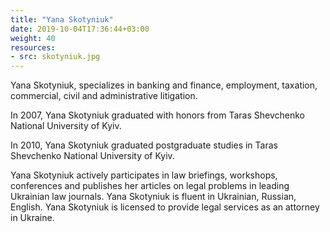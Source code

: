 ```yaml
---
title: "Yana Skotyniuk"
date: 2019-10-04T17:36:44+03:00
weight: 40
resources:
- src: skotyniuk.jpg
---
```


Yana Skotyniuk, specializes in banking and finance, employment, taxation, commercial, civil and administrative litigation.

In 2007, Yana Skotyniuk graduated with honors from Taras Shevchenko National University of Kyiv.

In 2010, Yana Skotyniuk graduated postgraduate studies in Taras Shevchenko National University of Kyiv.

Yana Skotyniuk actively participates in law briefings, workshops, conferences and publishes her articles on legal problems in leading Ukrainian law journals. Yana Skotyniuk is fluent in Ukrainian, Russian, English. Yana Skotyniuk is licensed to provide legal services as an attorney in Ukraine.
